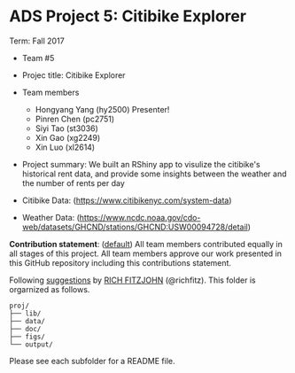 # ADS Project 5: Citibike Explorer

Term: Fall 2017

+ Team #5
+ Projec title: Citibike Explorer 
+ Team members
	+ Hongyang Yang (hy2500) Presenter!
	+ Pinren Chen (pc2751)
	+ Siyi Tao (st3036)
	+ Xin Gao (xg2249)
	+ Xin Luo (xl2614)
+ Project summary: We built an RShiny app to visulize the citibike's historical rent data, and provide some insights between the weather and the number of rents per day

+ Citibike Data: (https://www.citibikenyc.com/system-data)
+ Weather Data: (https://www.ncdc.noaa.gov/cdo-web/datasets/GHCND/stations/GHCND:USW00094728/detail)
	
**Contribution statement**: ([default](doc/a_note_on_contributions.md)) All team members contributed equally in all stages of this project. All team members approve our work presented in this GitHub repository including this contributions statement. 

Following [suggestions](http://nicercode.github.io/blog/2013-04-05-projects/) by [RICH FITZJOHN](http://nicercode.github.io/about/#Team) (@richfitz). This folder is orgarnized as follows.

```
proj/
├── lib/
├── data/
├── doc/
├── figs/
└── output/
```

Please see each subfolder for a README file.

